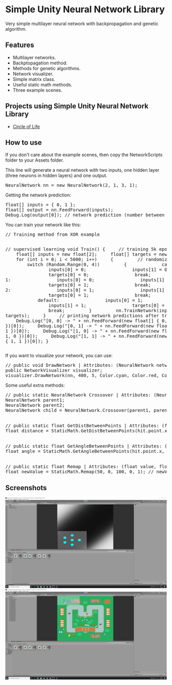 <h1>Simple Unity Neural Network Library</h1>
<p>Very simple multilayer neural network with backpropagation and genetic algorithm.</p>

<h2>Features</h2>
<ul>
    <li>Multilayer networks.</li>
    <li>Backptopagation method.</li>
    <li>Methods for genetic algorithms.</li>
    <li>Network visualizer.</li>
    <li>Simple matrix class.</li>
    <li>Useful static math methods.</li>
    <li>Three example scenes.</li>
</ul>

<h2>Projects using Simple Unity Neural Network Library</h2>
<ul>
    <li><a href="https://play.google.com/store/apps/details?id=com.WollyGames.CircleofLife&hl=en_US">Circle of Life</a></li>
</ul>

<h2>How to use</h2>
<p>If you don't care about the example scenes, then copy the NetworkScripts folder to your Assets folder.</p>
<p>This line will generate a neural network with two inputs, one hidden layer (three neurons in hidden layers) and one output.</p>
<pre lang="csharp">
NeuralNetwork nn = new NeuralNetwork(2, 1, 3, 1);
</pre>

<p>Getting the network prediction:</p>
<pre lang="csharp">
float[] inputs = { 0, 1 };
float[] output = nn.FeedForward(inputs);
Debug.Log(output[0]); // network prediction (number between 0 and 1)
</pre>

<p>You can train your network like this:</p>
<pre lang="csharp">
// Training method from XOR example

// supervised learning
void Train()
{
&nbsp;&nbsp;&nbsp;&nbsp;// training 5k epochs
&nbsp;&nbsp;&nbsp;&nbsp;float[] inputs = new float[2];
&nbsp;&nbsp;&nbsp;&nbsp;float[] targets = new float[1];
&nbsp;&nbsp;&nbsp;&nbsp;for (int i = 0; i < 5000; i++)
&nbsp;&nbsp;&nbsp;&nbsp;{
&nbsp;&nbsp;&nbsp;&nbsp;&nbsp;&nbsp;&nbsp;&nbsp;// randomizing data
&nbsp;&nbsp;&nbsp;&nbsp;&nbsp;&nbsp;&nbsp;&nbsp;switch (Random.Range(0, 4))
&nbsp;&nbsp;&nbsp;&nbsp;&nbsp;&nbsp;&nbsp;&nbsp;{
&nbsp;&nbsp;&nbsp;&nbsp;&nbsp;&nbsp;&nbsp;&nbsp;&nbsp;&nbsp;&nbsp;&nbsp;case 0:
&nbsp;&nbsp;&nbsp;&nbsp;&nbsp;&nbsp;&nbsp;&nbsp;&nbsp;&nbsp;&nbsp;&nbsp;&nbsp;&nbsp;&nbsp;&nbsp;inputs[0] = 0;
&nbsp;&nbsp;&nbsp;&nbsp;&nbsp;&nbsp;&nbsp;&nbsp;&nbsp;&nbsp;&nbsp;&nbsp;&nbsp;&nbsp;&nbsp;&nbsp;inputs[1] = 0;
&nbsp;&nbsp;&nbsp;&nbsp;&nbsp;&nbsp;&nbsp;&nbsp;&nbsp;&nbsp;&nbsp;&nbsp;&nbsp;&nbsp;&nbsp;&nbsp;targets[0] = 0;
&nbsp;&nbsp;&nbsp;&nbsp;&nbsp;&nbsp;&nbsp;&nbsp;&nbsp;&nbsp;&nbsp;&nbsp;&nbsp;&nbsp;&nbsp;&nbsp;break;
&nbsp;&nbsp;&nbsp;&nbsp;&nbsp;&nbsp;&nbsp;&nbsp;&nbsp;&nbsp;&nbsp;&nbsp;case 1:
&nbsp;&nbsp;&nbsp;&nbsp;&nbsp;&nbsp;&nbsp;&nbsp;&nbsp;&nbsp;&nbsp;&nbsp;&nbsp;&nbsp;&nbsp;&nbsp;inputs[0] = 0;
&nbsp;&nbsp;&nbsp;&nbsp;&nbsp;&nbsp;&nbsp;&nbsp;&nbsp;&nbsp;&nbsp;&nbsp;&nbsp;&nbsp;&nbsp;&nbsp;inputs[1] = 1;
&nbsp;&nbsp;&nbsp;&nbsp;&nbsp;&nbsp;&nbsp;&nbsp;&nbsp;&nbsp;&nbsp;&nbsp;&nbsp;&nbsp;&nbsp;&nbsp;targets[0] = 1;
&nbsp;&nbsp;&nbsp;&nbsp;&nbsp;&nbsp;&nbsp;&nbsp;&nbsp;&nbsp;&nbsp;&nbsp;&nbsp;&nbsp;&nbsp;&nbsp;break;
&nbsp;&nbsp;&nbsp;&nbsp;&nbsp;&nbsp;&nbsp;&nbsp;&nbsp;&nbsp;&nbsp;&nbsp;case 2:
&nbsp;&nbsp;&nbsp;&nbsp;&nbsp;&nbsp;&nbsp;&nbsp;&nbsp;&nbsp;&nbsp;&nbsp;&nbsp;&nbsp;&nbsp;&nbsp;inputs[0] = 1;
&nbsp;&nbsp;&nbsp;&nbsp;&nbsp;&nbsp;&nbsp;&nbsp;&nbsp;&nbsp;&nbsp;&nbsp;&nbsp;&nbsp;&nbsp;&nbsp;inputs[1] = 0;
&nbsp;&nbsp;&nbsp;&nbsp;&nbsp;&nbsp;&nbsp;&nbsp;&nbsp;&nbsp;&nbsp;&nbsp;&nbsp;&nbsp;&nbsp;&nbsp;targets[0] = 1;
&nbsp;&nbsp;&nbsp;&nbsp;&nbsp;&nbsp;&nbsp;&nbsp;&nbsp;&nbsp;&nbsp;&nbsp;&nbsp;&nbsp;&nbsp;&nbsp;break;
&nbsp;&nbsp;&nbsp;&nbsp;&nbsp;&nbsp;&nbsp;&nbsp;&nbsp;&nbsp;&nbsp;&nbsp;default:
&nbsp;&nbsp;&nbsp;&nbsp;&nbsp;&nbsp;&nbsp;&nbsp;&nbsp;&nbsp;&nbsp;&nbsp;&nbsp;&nbsp;&nbsp;&nbsp;inputs[0] = 1;
&nbsp;&nbsp;&nbsp;&nbsp;&nbsp;&nbsp;&nbsp;&nbsp;&nbsp;&nbsp;&nbsp;&nbsp;&nbsp;&nbsp;&nbsp;&nbsp;inputs[1] = 1;
&nbsp;&nbsp;&nbsp;&nbsp;&nbsp;&nbsp;&nbsp;&nbsp;&nbsp;&nbsp;&nbsp;&nbsp;&nbsp;&nbsp;&nbsp;&nbsp;targets[0] = 0;
&nbsp;&nbsp;&nbsp;&nbsp;&nbsp;&nbsp;&nbsp;&nbsp;&nbsp;&nbsp;&nbsp;&nbsp;&nbsp;&nbsp;&nbsp;&nbsp;break;
&nbsp;&nbsp;&nbsp;&nbsp;&nbsp;&nbsp;&nbsp;&nbsp;}
&nbsp;&nbsp;&nbsp;&nbsp;&nbsp;&nbsp;&nbsp;&nbsp;nn.TrainNetwork(inputs, targets);
&nbsp;&nbsp;&nbsp;&nbsp;}
&nbsp;&nbsp;&nbsp;&nbsp;// printing network predictions after training
&nbsp;&nbsp;&nbsp;&nbsp;Debug.Log("[0, 0] -> " + nn.FeedForward(new float[] { 0, 0 })[0]);
&nbsp;&nbsp;&nbsp;&nbsp;Debug.Log("[0, 1] -> " + nn.FeedForward(new float[] { 0, 1 })[0]);
&nbsp;&nbsp;&nbsp;&nbsp;Debug.Log("[1, 0] -> " + nn.FeedForward(new float[] { 1, 0 })[0]);
&nbsp;&nbsp;&nbsp;&nbsp;Debug.Log("[1, 1] -> " + nn.FeedForward(new float[] { 1, 1 })[0]);
}
</pre>

<p>If you want to visualize your network, you can use:</p>
<pre lang="csharp">
// public void DrawNetwork | Attributes: (NeuralNetwork network, int size, int layerGap, Color neuronColor, Color connectionStrong, Color connectionWeak, Color background)
public NetworkVisualizer visualizer;
visualizer.DrawNetwork(nn, 400, 5, Color.cyan, Color.red, Color.blue, new Color(1, 1, 1, 0.3f));
</pre>

<p>Some useful extra methods:</p>
<pre lang="csharp">
// public static NeuralNetwork Crossover | Attributes: (NeuralNetwork nn1, NeuralNetwork nn2, float mutationPercent)
NeuralNetwork parent1;
NeuralNetwork parent2;
NeuralNetwork child = NeuralNetwork.Crossover(parent1, parent2, 5);
<br>
// public static float GetDistBetweenPoints | Attributes: (float x1, float y1, float x2, float y2)
float distance = StaticMath.GetDistBetweenPoints(hit.point.x, hit.point.y, transform.position.x, transform.position.y);
<br>
// public static float GetAngleBetweenPoints | Attributes: (float x1, float y1, float x2, float y2)
float angle = StaticMath.GetAngleBetweenPoints(hit.point.x, hit.point.y, transform.position.x, transform.position.y);
<br>
// public static float Remap | Attributes: (float value, float from1, float to1, float from2, float to2)
float newValue = StaticMath.Remap(50, 0, 100, 0, 1); // newValue = 0.5f
</pre>

<h2>Screenshots</h2>
<img src="screenshots/or.png" alt="XOR">
<img src="screenshots/f1.png" alt="Formula">